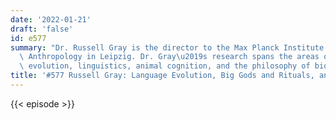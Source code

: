```yaml
---
date: '2022-01-21'
draft: 'false'
id: e577
summary: "Dr. Russell Gray is the director to the Max Planck Institute for Evolutionary\
  \ Anthropology in Leipzig. Dr. Gray\u2019s research spans the areas of cultural\
  \ evolution, linguistics, animal cognition, and the philosophy of biology."
title: '#577 Russell Gray: Language Evolution, Big Gods and Rituals, and Animal Cognition'
---
```

{{< episode >}}

